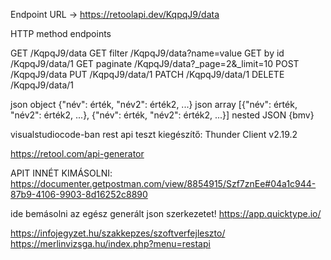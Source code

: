 Endpoint URL -> https://retoolapi.dev/KqpqJ9/data

HTTP method endpoints

GET /KqpqJ9/data
GET filter /KqpqJ9/data?name=value
GET by id /KqpqJ9/data/1
GET paginate /KqpqJ9/data?_page=2&_limit=10
POST /KqpqJ9/data
PUT /KqpqJ9/data/1
PATCH /KqpqJ9/data/1
DELETE /KqpqJ9/data/1






json object {"név": érték, "név2": érték2, ...}
json array [{"név": érték, "név2": érték2, ...}, {"név": érték, "név2": érték2, ...}]
nested JSON {bmv}


visualstudiocode-ban rest api teszt kiegészítő: Thunder Client v2.19.2


https://retool.com/api-generator

APIT INNÉT KIMÁSOLNI:
https://documenter.getpostman.com/view/8854915/Szf7znEe#04a1c944-87b9-4106-9903-8d16252c8890

ide bemásolni az egész generált json szerkezetet!
https://app.quicktype.io/






https://infojegyzet.hu/szakkepzes/szoftverfejleszto/
https://merlinvizsga.hu/index.php?menu=restapi
